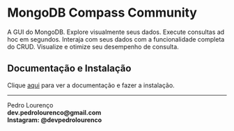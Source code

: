 # MongoDB Compass Community

A GUI do MongoDB. Explore visualmente seus dados. Execute consultas ad hoc em segundos. Interaja com seus dados com a funcionalidade completa do CRUD. Visualize e otimize seu desempenho de consulta.

## Documentação e Instalação

Clique [aqui](https://www.mongodb.com/products/compass) para ver a documentação e fazer a instalação.


<hr>
<stong>Pedro Lourenço</strong><br>
<Strong>dev.pedrolourenco@gmail.com</strong><br>
<Strong>Instagram: @devpedrolourenco</strong>